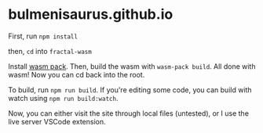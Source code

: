 # bulmenisaurus.github.io

First, run `npm install`

then, `cd` into `fractal-wasm`

Install [wasm pack](https://rustwasm.github.io/wasm-pack/installer/).
Then, build the wasm with `wasm-pack build`.
All done with wasm! Now you can cd back into the root.

To build, run `npm run build`. If you're editing some code, you can build with watch using `npm run build:watch`.

Now, you can either visit the site through local files (untested), or I use the live server VSCode extension.
